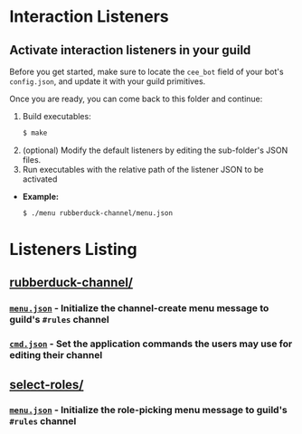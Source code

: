 # Interaction Listeners

## Activate interaction listeners in your guild

Before you get started, make sure to locate the `cee_bot` field of your bot's `config.json`, and
update it with your guild primitives.

Once you are ready, you can come back to this folder and continue:

1. Build executables:
    ```bash
    $ make
    ```
2. (optional) Modify the default listeners by editing the sub-folder's JSON files.
3. Run executables with the relative path of the listener JSON to be activated
  * **Example:**
    ```bash
    $ ./menu rubberduck-channel/menu.json
    ```

# Listeners Listing

## [rubberduck-channel/](rubberduck-channel/)
### [`menu.json`](rubberduck-channel/menu.json) - Initialize the channel-create menu message to guild's `#rules` channel
### [`cmd.json`](rubberduck-channel/cmd.json) - Set the application commands the users may use for editing their channel

## [select-roles/](select-roles/)
### [`menu.json`](select-roles/menu.json) - Initialize the role-picking menu message to guild's `#rules` channel
